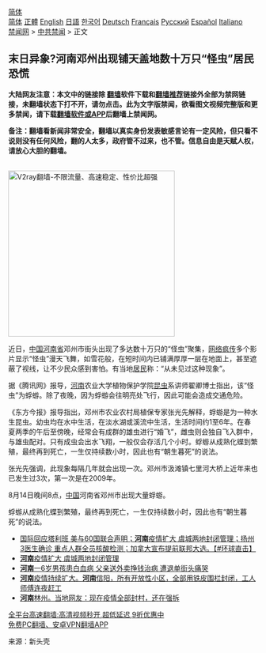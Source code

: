  <!-- 面包屑导航 --> <div class="breadcrumb"><!-- GTranslate: https://gtranslate.io/ -->  <div class="switcher notranslate">  <div class="selected">  <a href="#" onclick="return false;"> 简体</a>  </div>  <div class="option">  <a href="https://www.bannedbook.org" onclick="doGTranslate('zh-CN|zh-CN');jQuery('div.switcher div.selected a').html(jQuery(this).html());return false;" title="简体中文" class="nturl selected"> 简体</a>  <a href="https://www.bannedbook.org/zh-tw/" onclick="doGTranslate('zh-CN|zh-TW');jQuery('div.switcher div.selected a').html(jQuery(this).html());return false;" title="繁體中文" class="nturl"> 正體</a>  <a href="https://www.bannedbook.org/en/" onclick="doGTranslate('zh-CN|en');jQuery('div.switcher div.selected a').html(jQuery(this).html());return false;" title="English" class="nturl"> English</a>  <a href="https://www.bannedbook.org/ja/" onclick="doGTranslate('zh-CN|ja');jQuery('div.switcher div.selected a').html(jQuery(this).html());return false;" title="日本語" class="nturl"> 日語</a>  <a href="https://www.bannedbook.org/ko/" onclick="doGTranslate('zh-CN|ko');jQuery('div.switcher div.selected a').html(jQuery(this).html());return false;" title="한국어" class="nturl"> 한국어</a>  <a href="https://www.bannedbook.org/de/" onclick="doGTranslate('zh-CN|de');jQuery('div.switcher div.selected a').html(jQuery(this).html());return false;" title="Deutsch" class="nturl"> Deutsch</a>  <a href="https://www.bannedbook.org/fr/" onclick="doGTranslate('zh-CN|fr');jQuery('div.switcher div.selected a').html(jQuery(this).html());return false;" title="Français" class="nturl"> Français</a>  <a href="https://www.bannedbook.org/ru/" onclick="doGTranslate('zh-CN|ru');jQuery('div.switcher div.selected a').html(jQuery(this).html());return false;" title="Русский" class="nturl"> Русский</a>  <a href="https://www.bannedbook.org/es/" onclick="doGTranslate('zh-CN|es');jQuery('div.switcher div.selected a').html(jQuery(this).html());return false;" title="Español" class="nturl"> Español</a>  <a href="https://www.bannedbook.org/it/" onclick="doGTranslate('zh-CN|it');jQuery('div.switcher div.selected a').html(jQuery(this).html());return false;" title="Italiano" class="nturl"> Italiano</a>  </div>  </div>      <div class='breadcrumb-sub'><!-- Breadcrumb NavXT 6.3.0 --> <a href="https://www.bannedbook.org/" class="home">禁闻网</a> &gt; <a href="https://www.bannedbook.org/bnews/cbnews/" class="category">中共禁闻</a> &gt; 正文</div></div><h2>末日异象?河南邓州出现铺天盖地数十万只“怪虫”居民恐慌</h2> <p class="notice"><b>大陆网友注意：本文中的链接除 <a href="https://github.com/bannedbook/fanqiang" >翻墙</a>软件下载和<a href="https://github.com/killgcd/justmysocks/blob/master/README.md">翻墙推荐</a>链接外全部为禁网链接，未翻墙状态下打不开，请勿点击。此为文字版禁闻，欲看图文视频完整版和更多禁闻，请下载<a href="https://github.com/bannedbook/fanqiang">翻墙软件或APP</a>后翻墙上禁闻网。</p><p>备注：翻墙看新闻非常安全，翻墙以真实身份发表敏感言论有一定风险，但只看不说则没有任何风险，翻的人太多，政府管不过来，也不管。信息自由是天赋人权，请放心大胆的翻墙。</b></p>  <div class="entry"> <p></p> <p><br/><a href="https://github.com/bannedbook/fanqiang/wiki/V2ray%E6%9C%BA%E5%9C%BA"><img src="https://raw.githubusercontent.com/bannedbook/fanqiang/master/v2ss/images/v2free.jpg" width="336" alt="V2ray翻墙-不限流量、高速稳定、性价比超强"></a><br/></p>  <p>近日，<span class='wp_keywordlink_affiliate'><a href="https://www.bannedbook.org/" title="中国" target="_blank">中国</a></span><a href="https://www.bannedbook.org/bnews/tag/%e6%b2%b3%e5%8d%97%e7%9c%81/" class="st_tag internal_tag" rel="tag" title="标签 河南省 下的日志">河南省</a>邓州市街头出现了多达数十万只的“怪虫”聚集，<a href="https://www.bannedbook.org/bnews/tag/%e7%bd%91%e7%bb%9c%e7%96%af%e4%bc%a0/" class="st_tag internal_tag" rel="tag" title="标签 网络疯传 下的日志">网络疯传</a>多个影片显示“怪虫”漫天飞舞，如雪花般，在短时间内已铺满厚厚一层在地面上，甚至遮蔽了视线，让不少民众感到害怕。有当地<a href="https://www.bannedbook.org/bnews/tag/%E5%B1%85%E6%B0%91/" class="st_tag internal_tag" rel="tag" title="标签 居民 下的日志">居民</a>称：“从未见过这种现象”。</p> <p>据《腾讯网》报导，<a href="https://www.bannedbook.org/bnews/tag/%e6%b2%b3%e5%8d%97/" class="st_tag internal_tag" rel="tag" title="标签 河南 下的日志">河南</a>农业大学植物保护学院<a href="https://www.bannedbook.org/bnews/tag/%e6%98%86%e8%99%ab/" class="st_tag internal_tag" rel="tag" title="标签 昆虫 下的日志">昆虫</a>系讲师翟卿博士指出，该“怪虫”为蜉蝣。除了夜晚，因为蜉蝣会往明亮处飞行，因此可能会造成交通危险。</p>  <p>《东方今报》报导指出，邓州市农业农村局植保专家张光先解释，蜉蝣是为一种水生昆虫。幼虫均在水中生活，在淡水湖或溪流中生活，生活时间约1至6年。在春夏两季的午后至傍晚，经常会有成群的雄虫进行“婚飞”，雌虫则会独自飞入群中，与雄虫配对。只有成虫会出水飞翔，一般仅会存活几个小时。蜉蝣从成熟化蝶到繁殖，最终再到死亡，一生仅持续数小时，因此也有“朝生暮死”的说法。</p> <p>张光先强调，此现象每隔几年就会出现一次。邓州市汲滩镇七里河大桥上近年来也已发生过3次，第一次是在2009年。</p>  <p>8月14日晚间8点，<a href="https://www.bannedbook.org/bnews/tag/%E4%B8%AD%E5%9B%BD/" class="st_tag internal_tag" rel="tag" title="标签 中国 下的日志">中国</a>河南省邓州市出现大量蜉蝣。</p> <p>蜉蝣从成熟化蝶到繁殖，最终再到死亡，一生仅持续数小时，因此也有“朝生暮死”的说法。</p>  <ul class='op-related-articles' title='相关阅读'> <li><a href='https://www.bannedbook.org/bnews/bannedvideo/20210817/1607699.html' target='_blank'>国际回应塔利班 美与60国联合声明；<b>河南</b>疫情扩大 虞城两地封闭管理；扬州3医生确诊 重点人群全员核酸检测；加拿大宣布提前联邦大选。【#环球直击】</a></li> <li><a href='https://www.bannedbook.org/bnews/bannedvideo/20210816/1607337.html' target='_blank'><b>河南</b>疫情扩大 虞城两地封闭管理</a></li> <li><a href='https://www.bannedbook.org/bnews/cbnews/20210816/1607326.html' target='_blank'><b>河南</b>一6岁男孩患白血病 父亲送外卖挣钱治病 遭退单街头痛哭</a></li> <li><a href='https://www.bannedbook.org/bnews/bannedvideo/20210816/1607200.html' target='_blank'><b>河南</b>疫情持续扩大。<b>河南</b>信阳，所有开放性小区，全部用铁皮围栏封闭，工人师傅连夜赶工</a></li> <li><a href='https://www.bannedbook.org/bnews/bannedvideo/20210816/1607198.html' target='_blank'><b>河南</b>林州。当地网友：现在疫情全部封村，还在强拆</a></li> </ul> <p class="texttj"> <a href="https://github.com/bannedbook/fanqiang/wiki/V2ray%E6%9C%BA%E5%9C%BA" target="_blank">全平台高速翻墙:高清视频秒开,超低延迟,9折优惠中</a><br/> <a href="https://github.com/bannedbook/fanqiang/wiki/%E7%A6%81%E9%97%BB%E7%BD%91%E5%AE%89%E5%8D%93%E7%BF%BB%E5%A2%99%E6%96%B0%E9%97%BBAPP" target="_blank">免费PC翻墙、安卓VPN翻墙APP</a></p><p> 来源：新头壳 </p><a name='sharetosocial'></a>  <div style="margin-bottom:5px;padding-bottom:5px;clear:both"> <div id="archive-pix-1" class="banner-ads"> <!-- AuctionX Display platform tag START --> <div id="26318x728x90x621x_ADSLOT2" clicktrack="%%CLICK_URL_ESC%%"></div> <!-- AuctionX Display platform tag END --> </div> <div id="archive-pix-2" class="banner-ads"> <!-- AuctionX Display platform tag START --> <div id="26315x300x250x621x_ADSLOT2" clicktrack="%%CLICK_URL_ESC%%"></div> <!-- AuctionX Display platform tag END --> </div> </div>  <div id="archive-pix-1" class="banner-ads"> <!-- AuctionX Display platform tag START --> <div id="26318x728x90x621x_ADSLOT3" clicktrack="%%CLICK_URL_ESC%%"></div> <!-- AuctionX Display platform tag END --> </div> </div><!--END ENTRY--> 
